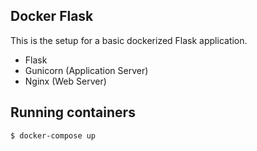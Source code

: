 ## Docker Flask
This is the setup for a basic dockerized Flask application.

- Flask
- Gunicorn (Application Server)
- Nginx (Web Server)

## Running containers
```
$ docker-compose up
```

